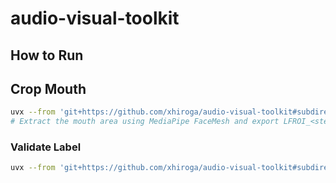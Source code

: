 # audio-visual-toolkit

## How to Run

## Crop Mouth

```sh
uvx --from 'git+https://github.com/xhiroga/audio-visual-toolkit#subdirectory=packages/avt' crop-mouth --video-file in.mp4 --out-dir out
# Extract the mouth area using MediaPipe FaceMesh and export LFROI_<stem>.mp4
```

### Validate Label

```sh
uvx --from 'git+https://github.com/xhiroga/audio-visual-toolkit#subdirectory=packages/avt' validate-label -h
```
